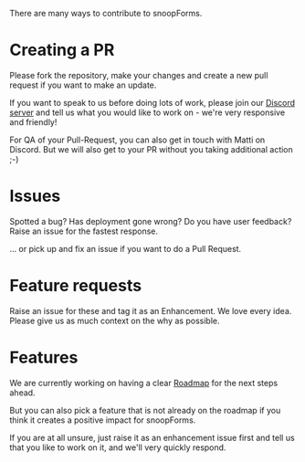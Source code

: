 There are many ways to contribute to snoopForms.

# Creating a PR

Please fork the repository, make your changes and create a new pull request if you want to make an update.

If you want to speak to us before doing lots of work, please join our [Discord server](https://snoopforms.com/discord) and tell us what you would like to work on - we're very responsive and friendly!

For QA of your Pull-Request, you can also get in touch with Matti on Discord. But we will also get to your PR without you taking additional action ;-)

# Issues

Spotted a bug? Has deployment gone wrong? Do you have user feedback? Raise an issue for the fastest response.

... or pick up and fix an issue if you want to do a Pull Request.

# Feature requests

Raise an issue for these and tag it as an Enhancement. We love every idea. Please give us as much context on the why as possible.

# Features

We are currently working on having a clear [Roadmap](https://github.com/orgs/formbricks/projects/1) for the next steps ahead.

But you can also pick a feature that is not already on the roadmap if you think it creates a positive impact for snoopForms.

If you are at all unsure, just raise it as an enhancement issue first and tell us that you like to work on it, and we'll very quickly respond.
